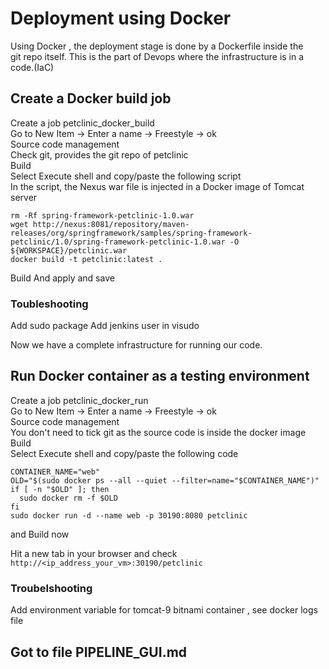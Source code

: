 # Deployment using Docker 
Using Docker , the deployment stage is done by a Dockerfile inside the  
git repo itself. This is the part of Devops where the infrastructure is in a code.(IaC)  

## Create a Docker build job
Create a job petclinic_docker_build  
Go to New Item -> Enter a name -> Freestyle -> ok      
Source code management  
Check git, provides the git repo of petclinic  
Build  
Select Execute shell and copy/paste the following script   
In the script, the Nexus war file is injected in a Docker image of Tomcat server  
```shell script
rm -Rf spring-framework-petclinic-1.0.war
wget http://nexus:8081/repository/maven-releases/org/springframework/samples/spring-framework-petclinic/1.0/spring-framework-petclinic-1.0.war -O ${WORKSPACE}/petclinic.war
docker build -t petclinic:latest .
```
Build
And apply and save

### Toubleshooting 
Add sudo package 
Add jenkins user in visudo 

Now we have a complete infrastructure for running our code.


## Run  Docker container as a testing environment 
Create a job petclinic_docker_run  
Go to New Item -> Enter a name -> Freestyle -> ok    
Source code management  
You don't need to tick git as the source code is inside the docker image  
Build  
Select Execute shell and copy/paste the following code  
```shell script
CONTAINER_NAME="web"
OLD="$(sudo docker ps --all --quiet --filter=name="$CONTAINER_NAME")"
if [ -n "$OLD" ]; then
  sudo docker rm -f $OLD
fi
sudo docker run -d --name web -p 30190:8080 petclinic
```
and Build now 

Hit a new tab in your browser and check   
```http://<ip_address_your_vm>:30190/petclinic```

### Troubelshooting 
Add environment variable for tomcat-9 bitnami container , see docker logs file


## Got to file PIPELINE_GUI.md
